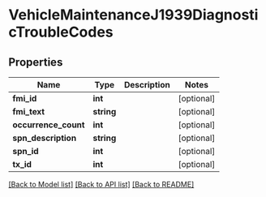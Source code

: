 # VehicleMaintenanceJ1939DiagnosticTroubleCodes

## Properties
Name | Type | Description | Notes
------------ | ------------- | ------------- | -------------
**fmi_id** | **int** |  | [optional] 
**fmi_text** | **string** |  | [optional] 
**occurrence_count** | **int** |  | [optional] 
**spn_description** | **string** |  | [optional] 
**spn_id** | **int** |  | [optional] 
**tx_id** | **int** |  | [optional] 

[[Back to Model list]](../README.md#documentation-for-models) [[Back to API list]](../README.md#documentation-for-api-endpoints) [[Back to README]](../README.md)


